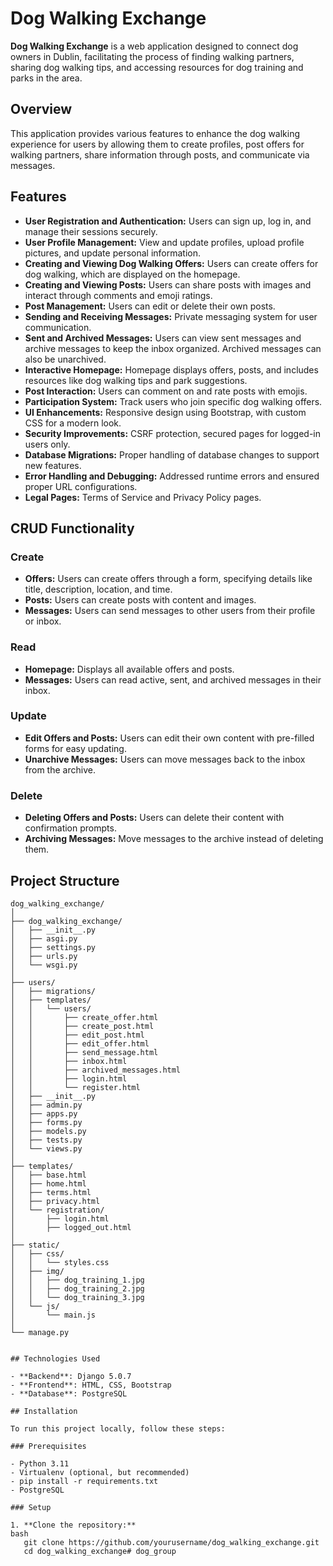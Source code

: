 # Dog Walking Exchange

**Dog Walking Exchange** is a web application designed to connect dog owners in Dublin, facilitating the process of finding walking partners, sharing dog walking tips, and accessing resources for dog training and parks in the area.

## Overview

This application provides various features to enhance the dog walking experience for users by allowing them to create profiles, post offers for walking partners, share information through posts, and communicate via messages.

## Features

- **User Registration and Authentication:** Users can sign up, log in, and manage their sessions securely.
- **User Profile Management:** View and update profiles, upload profile pictures, and update personal information.
- **Creating and Viewing Dog Walking Offers:** Users can create offers for dog walking, which are displayed on the homepage.
- **Creating and Viewing Posts:** Users can share posts with images and interact through comments and emoji ratings.
- **Post Management:** Users can edit or delete their own posts.
- **Sending and Receiving Messages:** Private messaging system for user communication.
- **Sent and Archived Messages:** Users can view sent messages and archive messages to keep the inbox organized. Archived messages can also be unarchived.
- **Interactive Homepage:** Homepage displays offers, posts, and includes resources like dog walking tips and park suggestions.
- **Post Interaction:** Users can comment on and rate posts with emojis.
- **Participation System:** Track users who join specific dog walking offers.
- **UI Enhancements:** Responsive design using Bootstrap, with custom CSS for a modern look.
- **Security Improvements:** CSRF protection, secured pages for logged-in users only.
- **Database Migrations:** Proper handling of database changes to support new features.
- **Error Handling and Debugging:** Addressed runtime errors and ensured proper URL configurations.
- **Legal Pages:** Terms of Service and Privacy Policy pages.

## CRUD Functionality

### Create

- **Offers:** Users can create offers through a form, specifying details like title, description, location, and time.
- **Posts:** Users can create posts with content and images.
- **Messages:** Users can send messages to other users from their profile or inbox.

### Read

- **Homepage:** Displays all available offers and posts.
- **Messages:** Users can read active, sent, and archived messages in their inbox.

### Update

- **Edit Offers and Posts:** Users can edit their own content with pre-filled forms for easy updating.
- **Unarchive Messages:** Users can move messages back to the inbox from the archive.

### Delete

- **Deleting Offers and Posts:** Users can delete their content with confirmation prompts.
- **Archiving Messages:** Move messages to the archive instead of deleting them.

## Project Structure

```plaintext
dog_walking_exchange/
│
├── dog_walking_exchange/
│   ├── __init__.py
│   ├── asgi.py
│   ├── settings.py
│   ├── urls.py
│   └── wsgi.py
│
├── users/
│   ├── migrations/
│   ├── templates/
│   │   └── users/
│   │       ├── create_offer.html
│   │       ├── create_post.html
│   │       ├── edit_post.html
│   │       ├── edit_offer.html
│   │       ├── send_message.html
│   │       ├── inbox.html
│   │       ├── archived_messages.html
│   │       ├── login.html  
│   │       └── register.html
│   ├── __init__.py
│   ├── admin.py
│   ├── apps.py
│   ├── forms.py
│   ├── models.py
│   ├── tests.py
│   └── views.py
│
├── templates/
│   ├── base.html
│   ├── home.html
│   ├── terms.html
│   ├── privacy.html
│   └── registration/
│       ├── login.html
│       ├── logged_out.html  
│
├── static/
│   ├── css/
│   │   └── styles.css
│   ├── img/
│   │   ├── dog_training_1.jpg
│   │   ├── dog_training_2.jpg
│   │   └── dog_training_3.jpg
│   └── js/
│       └── main.js
│
└── manage.py


## Technologies Used

- **Backend**: Django 5.0.7
- **Frontend**: HTML, CSS, Bootstrap
- **Database**: PostgreSQL

## Installation

To run this project locally, follow these steps:

### Prerequisites

- Python 3.11
- Virtualenv (optional, but recommended)
- pip install -r requirements.txt
- PostgreSQL

### Setup

1. **Clone the repository:**
bash
   git clone https://github.com/yourusername/dog_walking_exchange.git
   cd dog_walking_exchange# dog_group
